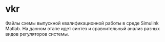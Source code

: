 # vkr
Файлы схемы выпускной квалификационной работы в среде Simulink Matlab. На данном этапе идет синтез и сравнительный анализ разных видов регуляторов системы.
